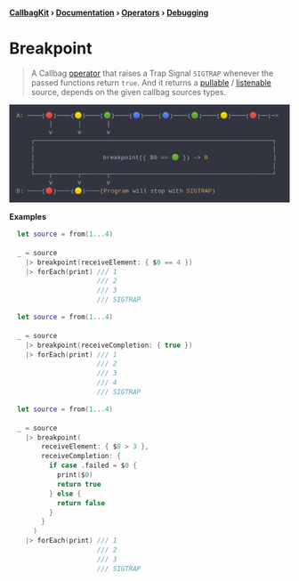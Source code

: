 #### [CallbagKit][Callbag] › [Documentation][Documentation] › [Operators][Operators] › [Debugging][Debugging]
# Breakpoint
> A Callbag [operator][Operators] that raises a Trap Signal `SIGTRAP` whenever
> the passed functions return `true`. And it returns a [pullable][Sources] /
> [listenable][Sources] source, depends on the given callbag sources types.

<img src="./Breakpoint.png">

<!-- ```swift
A: ────(🔴)────(🟡)────(🟢)────(🔵)────(🔵)────(🟢)────(🟡)────(🔴)──|─>
         │       │       │
         ⅴ       ⅴ       ⅴ
    ┌──────────────────────────────────────────────────────────────────┐
    │                                                                  │
    │                   breakpoint({ $0 == 🟢 }) -> B                  │
    │                                                                  │
    └────┬───────┬───────┬─────────────────────────────────────────────┘
         ⅴ       ⅴ       ⅴ
B: ────(🔴)────(🟡)────(Program will stop with SIGTRAP)
``` -->

**Examples**

```swift
  let source = from(1...4)

  _ = source
    |> breakpoint(receiveElement: { $0 == 4 })
    |> forEach(print) /// 1
                      /// 2
                      /// 3
                      /// SIGTRAP
```

```swift
  let source = from(1...4)

  _ = source
    |> breakpoint(receiveCompletion: { true })
    |> forEach(print) /// 1
                      /// 2
                      /// 3
                      /// 4
                      /// SIGTRAP
```

```swift
  let source = from(1...4)

  _ = source
    |> breakpoint(
        receiveElement: { $0 > 3 },
        receiveCompletion: {
          if case .failed = $0 {
            print($0)
            return true
          } else {
            return false
          }
        }
      )
    |> forEach(print) /// 1
                      /// 2
                      /// 3
                      /// SIGTRAP
```

[Callbag]: <../../../README.md> (Callbag)
[Documentation]: <../../README.md> (Documentation)
[Operators]: <../README.md> (Operators)
[Debugging]: <./README.md> (Debugging)

[Sources]: <../../Sources/README.md> (Sources)